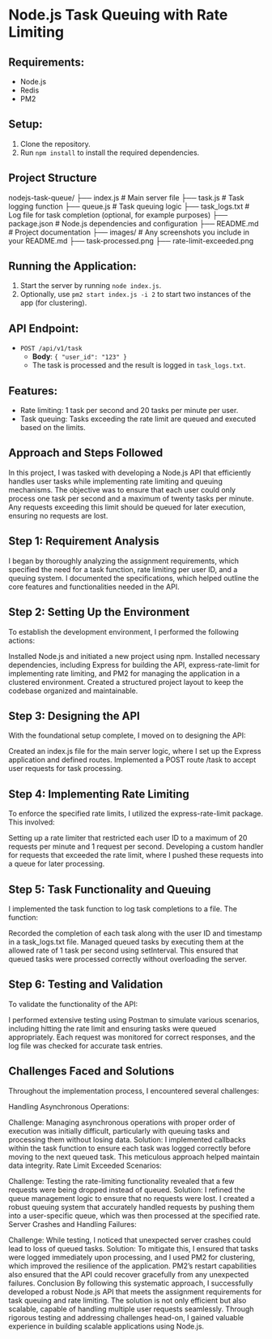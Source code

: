 # Node.js Task Queuing with Rate Limiting

## Requirements:

- Node.js
- Redis 
- PM2 

## Setup:

1. Clone the repository.
2. Run `npm install` to install the required dependencies.

## Project Structure
nodejs-task-queue/
├── index.js             # Main server file
├── task.js              # Task logging function
├── queue.js             # Task queuing logic
├── task_logs.txt        # Log file for task completion (optional, for example purposes)
├── package.json         # Node.js dependencies and configuration
├── README.md            # Project documentation
├── images/              # Any screenshots you include in your README.md
    ├── task-processed.png
    ├── rate-limit-exceeded.png


## Running the Application:

1. Start the server by running `node index.js`.
2. Optionally, use `pm2 start index.js -i 2` to start two instances of the app (for clustering).

## API Endpoint:

- `POST /api/v1/task`
  - **Body**: `{ "user_id": "123" }`
  - The task is processed and the result is logged in `task_logs.txt`.

## Features:

- Rate limiting: 1 task per second and 20 tasks per minute per user.
- Task queuing: Tasks exceeding the rate limit are queued and executed based on the limits.

## Approach and Steps Followed
In this project, I was tasked with developing a Node.js API that efficiently handles user tasks while implementing rate limiting and queuing mechanisms. The objective was to ensure that each user could only process one task per second and a maximum of twenty tasks per minute. Any requests exceeding this limit should be queued for later execution, ensuring no requests are lost.

## Step 1: Requirement Analysis
I began by thoroughly analyzing the assignment requirements, which specified the need for a task function, rate limiting per user ID, and a queuing system. I documented the specifications, which helped outline the core features and functionalities needed in the API.

## Step 2: Setting Up the Environment
To establish the development environment, I performed the following actions:

Installed Node.js and initiated a new project using npm.
Installed necessary dependencies, including Express for building the API, express-rate-limit for implementing rate limiting, and PM2 for managing the application in a clustered environment.
Created a structured project layout to keep the codebase organized and maintainable.
## Step 3: Designing the API
With the foundational setup complete, I moved on to designing the API:

Created an index.js file for the main server logic, where I set up the Express application and defined routes.
Implemented a POST route /task to accept user requests for task processing.
## Step 4: Implementing Rate Limiting
To enforce the specified rate limits, I utilized the express-rate-limit package. This involved:

Setting up a rate limiter that restricted each user ID to a maximum of 20 requests per minute and 1 request per second.
Developing a custom handler for requests that exceeded the rate limit, where I pushed these requests into a queue for later processing.
## Step 5: Task Functionality and Queuing
I implemented the task function to log task completions to a file. The function:

Recorded the completion of each task along with the user ID and timestamp in a task_logs.txt file.
Managed queued tasks by executing them at the allowed rate of 1 task per second using setInterval. This ensured that queued tasks were processed correctly without overloading the server.
## Step 6: Testing and Validation
To validate the functionality of the API:

I performed extensive testing using Postman to simulate various scenarios, including hitting the rate limit and ensuring tasks were queued appropriately.
Each request was monitored for correct responses, and the log file was checked for accurate task entries.
## Challenges Faced and Solutions
Throughout the implementation process, I encountered several challenges:

Handling Asynchronous Operations:

Challenge: Managing asynchronous operations with proper order of execution was initially difficult, particularly with queuing tasks and processing them without losing data.
Solution: I implemented callbacks within the task function to ensure each task was logged correctly before moving to the next queued task. This meticulous approach helped maintain data integrity.
Rate Limit Exceeded Scenarios:

Challenge: Testing the rate-limiting functionality revealed that a few requests were being dropped instead of queued.
Solution: I refined the queue management logic to ensure that no requests were lost. I created a robust queuing system that accurately handled requests by pushing them into a user-specific queue, which was then processed at the specified rate.
Server Crashes and Handling Failures:

Challenge: While testing, I noticed that unexpected server crashes could lead to loss of queued tasks.
Solution: To mitigate this, I ensured that tasks were logged immediately upon processing, and I used PM2 for clustering, which improved the resilience of the application. PM2’s restart capabilities also ensured that the API could recover gracefully from any unexpected failures.
Conclusion
By following this systematic approach, I successfully developed a robust Node.js API that meets the assignment requirements for task queuing and rate limiting. The solution is not only efficient but also scalable, capable of handling multiple user requests seamlessly. Through rigorous testing and addressing challenges head-on, I gained valuable experience in building scalable applications using Node.js.
